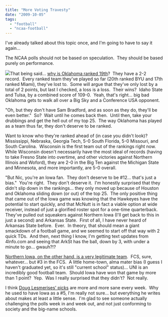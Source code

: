 ```yaml
---
title: "More Voting Travesty"
date: "2009-10-05"
tags:
  - "football"
  - "ncaa-football"
---
```


I've already talked about this topic once, and I'm going to have to say it again...

The NCAA polls should not be based on speculation.  They should be based purely on performance.

![](images/4c4120e3-baec-4dea-9a42-1c5f95147827.jpg)That being said... [why is Oklahoma ranked 19th](http://espn.go.com/college-football/rankings/_/poll/1/week/6)?  They have a 2-2 record.  Every ranked team they've played so far (20th ranked BYU and 17th ranked Miami), they've lost to.  Some will argue that they've only lost by a total of 2 points, but last I checked, a loss is a loss.  Their wins?  Idaho State and Tulsa, by a combined score of 109-0.  Yeah, that's right... big bad Oklahoma gets to walk all over a Big Sky and a Conference USA opponent.

"Oh, but they don't have Sam Bradford, and as soon as they do, they'll be even better."  So?  Wait until he comes back then.  Until then, take your drubbings and get the hell out of my top 25.  The way Oklahoma has played as a team thus far, they don't deserve to be ranked.

Want to know who they're ranked ahead of (in case you didn't look)? Mississippi, Nebraska, Georgia Tech, 5-0 South Florida, 5-0 Missouri, and South Carolina.  Wisconsin is the first team out of the rankings right now.  While Wisconsin doesn't necessarily have the most ideal of records (having to take Fresno State into overtime, and other victories against Northern Illinois and Woford), they are 2-0 in the Big Ten against the Michigan State and Minnesota, and more importantly, are 5-0 overall.

"But Nic, you're an Iowa fan.  They don't deserve to be #12... that's just a bias."  You're right.  They don't deserve it.  I'm honestly surprised that they didn't slip down in the rankings... they only moved up because of Houston and Oklahoma sliding down (or out) of the top 25.  The only positive thing that came out of the Iowa game was knowing that the Hawkeyes have the potential to start quickly, and that McNutt is in fact a viable option at wide receiver, instead of just a glorified roster spot for a one-time quarterback.  They've pulled out squeakers against Northern Iowa (I'll get back to this in just a second) and Arkansas State.  First of all, I have never heard of Arkansas State before.  Ever.  In theory, that should mean a giant smackdown of a football game, and we seemed to start off that way with 2 quick TDs.  And then, next thing I know, I'm getting text updates from 4Info.com and seeing that ArkSt has the ball, down by 3, with under a minute to go... gwauh?!?

[Northern Iowa, on the other hand, is a very legitimate team](http://www.sportsnetwork.com/merge/tsnform.aspx?c=sportsnetwork&page=cfoot2/misc/tsn-div-1aa-poll.htm).  FCS, sure, whatever... but #3 in the FCS.  A little home-town, alma mater bias (I guess I haven't graduated yet, so it's still "current school" status)... UNI is an incredibly good football team.  Should Iowa have won that game by more than 1 point?  Yep.  Was I really surprised that they didn't?  Not really.

I think [Doug Lesmerises' picks](http://www.cleveland.com/buckeyeblog/index.ssf/2009/10/doug_lesmerises_top_25_ap_ball.html) are more and more sane every week.  Why he used to have Iowa as a #5, I'm really not sure... but everything he writes about makes at least a little sense.  I'm glad to see someone actually challenging the polls week in and week out, and not just conforming to society and the big-name schools.

